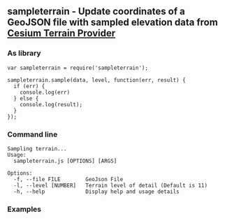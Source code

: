 ## sampleterrain - Update coordinates of a GeoJSON file with sampled elevation data from [Cesium Terrain Provider](https://cesiumjs.org/data-and-assets/terrain/stk-world-terrain.html)

### As library

```
var sampleterrain = require('sampleterrain');

sampleterrain.sample(data, level, function(err, result) {
  if (err) {
    console.log(err)
  } else {
    console.log(result);
  }
});

```

### Command line
```
Sampling terrain...
Usage:
  sampleterrain.js [OPTIONS] [ARGS]

Options: 
  -f, --file FILE        GeoJson File
  -l, --level [NUMBER]   Terrain level of detail (Default is 11)
  -h, --help             Display help and usage details
```

### Examples